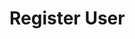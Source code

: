 # Register User

<api-endpoint openapi-path="../../../../cat-php-api_openapi.json" method="POST" endpoint="/api/v1/users/register"/>


